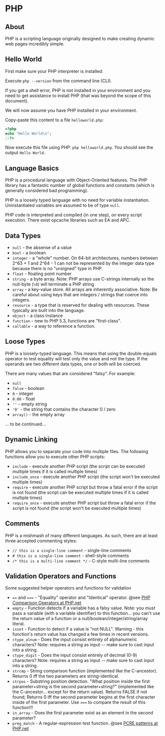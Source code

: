 PHP
===

About
-----

PHP is a scripting language originally designed to make creating dynamic web pages incredibly simple.

Hello World
-----------

First make sure your PHP interpreter is installed:

Execute ```php --version``` from the command line (CLI).

If you get a shell error, PHP is not installed in your environment and you need to get assistance to install PHP (that was beyond the scope of this document).

We will now assume you have PHP installed in your environment.

Copy-paste this content to a file `helloworld.php`:

```php
<?php
echo "Hello World\n";
//?>
```

Now execute this file using PHP: ```php helloworld.php```.  You should see the output ```Hello World.```

Language Basics
---------------

PHP is a procedural language with Object-Oriented features.  The PHP library has a fantastic number of global functions and constants (which is generally considered bad programming).

PHP is a loosely typed language with no need for variable instantiation.  Uninstantiated variables are assumed to be of type `null`.

PHP code is interpreted and compiled (in one step), on every script execution. There exist opcache libraries such as EA and APC.

Data Types
----------

 * `null` - the absense of a value
 * `bool` - a boolean
 * `integer` - a "whole" number.  On 64-bit architectures, numbers between 2^63 + 1 and 2^64 - 1 can not be represented by the integer data type because there is no "unsigned" type in PHP.
 * `float` - floating point number
 * `string` - a byte array.  Note: PHP arrays use C-strings internally so the null-byte (`\0`) will terminate a PHP string
 * `array` - a key-value store.  All arrays are inherently associative.  Note: Be careful about using keys that are integers / strings that coerce into integers.
 * `resource` - a type that is reserved for dealing with resources.  These typically are built into the language.
 * `object` - a class instance
 * `function` - new to PHP 5.3, functions are "first-class".
 * `callable` - a way to reference a function.

Loose Types
-----------

PHP is a loosely-typed language. This means that using the double-equals operator to test equality will test only the value and not the type.  If the operands are two different data types, one or both will be coerced.

There are many values that are considered "falsy".  For example:

 * `null`
 * `false` - boolean
 * `0` - integer
 * `0.00` - float
 * `''` - empty string
 * `'0'` - the string that contains the character 0 / zero
 * `array()` - the empty array



... to be continued...


Dynamic Linking
---------------

PHP allows you to separate your code into multiple files.  The following functions allow you to execute other PHP scripts:

 * `include` - execute another PHP script (the script can be executed multiple times if it is called multiple times)
 * `include_once` - execute another PHP script (the script won't be executed multiple times)
 * `require` - execute another PHP script but throw a fatal error if the script is not found (the script can be executed multiple times if it is called multiple times)
 * `require_once` - execute another PHP script but throw a fatal error if the script is not found (the script won't be executed multiple times)

Comments
--------

PHP is a mishmash of many different languages. As such, there are at least three accepted commenting styles:

 * `// this is a single-line comment` - single-line comments
 * `# this is a single-line comment` - shell-style comments
 * `/* this is a multi-line comment */` - C-style multi-line comments

Validation Operators and Functions
----------------------------------

Some suggested helper operators and functions for validation

 * `==` and `===` - "Equality" operator and "Identical" operator. @see [PHP Comparison Operators at PHP.net](http://us3.php.net/manual/en/language.operators.comparison.php)
 * `empty` - Function detects if a variable has a falsy value. Note: you _must_ pass a variable (with a variable identifier) to this function... you can't use the return value of a function or a null/boolean/integer/string/array literal.
 * `isset` - Function to detect if a value is "not NULL".  Warning - this function's return value has changed a few times in recent versions.
 * `ctype_alnum` - Does the input consist entirely of alphanumeric characters? Note: requires a string as input -- make sure to cast input into a string.
 * `ctype_digit` - Does the input consist entirely of decimal (0-9) characters? Note: requires a string as input -- make sure to cast input into a string.
 * `strcmp` - String comparison function (implemented like the C-ancestor).  Returns 0 iff the two parameters are string-identical.
 * `strpos` - Substring position detection.  "What position inside the first parameter+string is the second parameter+string?" (implemented like the C-ancestor... except for the return value).  Returns FALSE if not found; Returns 0 iff the second parameter begins at the first character inside of the first parameter. Use `===` to compare the result of this function!!!
 * `in_array` - Does the first parameter exist as an element in the second parameter?
 * `preg_match` - A regular-expression test function. @see [PCRE patterns at PHP.net](http://us3.php.net/manual/en/pcre.pattern.php)


